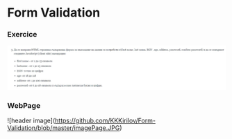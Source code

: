 # Form Validation
### Exercice

![header image](https://github.com/KKKirilov/Form-Validation/blob/master/FormValidationExercise.JPG)

### WebPage

![header image](<a src="https://kkkirilov.github.io/Form-Validation/">https://github.com/KKKirilov/Form-Validation/blob/master/imagePage.JPG<a>)